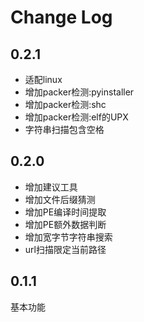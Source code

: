 # Change Log

## 0.2.1
- 适配linux
- 增加packer检测:pyinstaller
- 增加packer检测:shc
- 增加packer检测:elf的UPX
- 字符串扫描包含空格

## 0.2.0
- 增加建议工具
- 增加文件后缀猜测
- 增加PE编译时间提取
- 增加PE额外数据判断
- 增加宽字节字符串搜索
- url扫描限定当前路径

## 0.1.1
基本功能  

